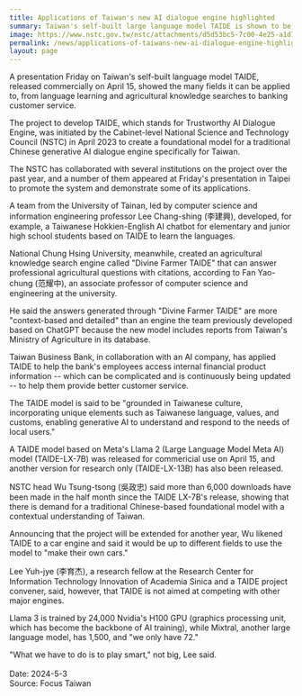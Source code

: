 ```yaml
---
title: Applications of Taiwan's new AI dialogue engine highlighted
summary: Taiwan's self-built large language model TAIDE is shown to be applied to many fields in a presentation held in Taipei
image: https://www.nstc.gov.tw/nstc/attachments/d5d53bc5-7c00-4e25-a1d7-b44c35a3f6c9
permalink: /news/applications-of-taiwans-new-ai-dialogue-engine-highlighted/
layout: page
---
```

A presentation Friday on Taiwan's self-built language model TAIDE, released commercially on April 15, showed the many fields it can be applied to, from language learning and agricultural knowledge searches to banking customer service.

The project to develop TAIDE, which stands for Trustworthy AI Dialogue Engine, was initiated by the Cabinet-level National Science and Technology Council (NSTC) in April 2023 to create a foundational model for a traditional Chinese generative AI dialogue engine specifically for Taiwan.

The NSTC has collaborated with several institutions on the project over the past year, and a number of them appeared at Friday's presentation in Taipei to promote the system and demonstrate some of its applications.

A team from the University of Tainan, led by computer science and information engineering professor Lee Chang-shing (李建興), developed, for example, a Taiwanese Hokkien-English AI chatbot for elementary and junior high school students based on TAIDE to learn the languages.

National Chung Hsing University, meanwhile, created an agricultural knowledge search engine called "Divine Farmer TAIDE" that can answer professional agricultural questions with citations, according to Fan Yao-chung (范耀中), an associate professor of computer science and engineering at the university.

He said the answers generated through "Divine Farmer TAIDE" are more "context-based and detailed" than an engine the team previously developed based on ChatGPT because the new model includes reports from Taiwan's Ministry of Agriculture in its database.

Taiwan Business Bank, in collaboration with an AI company, has applied TAIDE to help the bank's employees access internal financial product information -- which can be complicated and is continuously being updated -- to help them provide better customer service.

The TAIDE model is said to be "grounded in Taiwanese culture, incorporating unique elements such as Taiwanese language, values, and customs, enabling generative AI to understand and respond to the needs of local users."

A TAIDE model based on Meta's Llama 2 (Large Language Model Meta AI) model (TAIDE-LX-7B) was released for commericial use on April 15, and another version for research only (TAIDE-LX-13B) has also been released.

NSTC head Wu Tsung-tsong (吳政忠) said more than 6,000 downloads have been made in the half month since the TAIDE LX-7B's release, showing that there is demand for a traditional Chinese-based foundational model with a contextual understanding of Taiwan.

Announcing that the project will be extended for another year, Wu likened TAIDE to a car engine and said it would be up to different fields to use the model to "make their own cars."

Lee Yuh-jye (李育杰), a research fellow at the Research Center for Information Technology Innovation of Academia Sinica and a TAIDE project convener, said, however, that TAIDE is not aimed at competing with other major engines.

Llama 3 is trained by 24,000 Nvidia's H100 GPU (graphics processing unit, which has become the backbone of AI training), while Mixtral, another large language model, has 1,500, and "we only have 72."

"What we have to do is to play smart," not big, Lee said.
<br/>
<br/>
Date: 2024-5-3
<br/>
Source: Focus Taiwan
